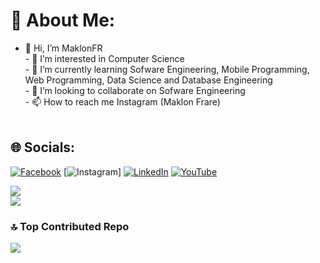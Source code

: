 # 💫 About Me:
- 👋 Hi, I’m MaklonFR<br>- 👀 I’m interested in Computer Science<br>- 🌱 I’m currently learning Sofware Engineering, Mobile Programming, Web Programming, Data Science and Database Engineering<br>- 💞️ I’m looking to collaborate on Sofware Engineering<br>- 📫 How to reach me Instagram (Maklon Frare)<br><br>


## 🌐 Socials:
[![Facebook](https://img.shields.io/badge/Facebook-%231877F2.svg?logo=Facebook&logoColor=white)](https://facebook.com/MaklonFR) [![Instagram](https://img.shields.io/badge/Instagram-%23E4405F.svg?logo=Instagram&logoColor=white)] [![LinkedIn](https://img.shields.io/badge/LinkedIn-%230077B5.svg?logo=linkedin&logoColor=white)](https://linkedin.com/in/MaklonFR) [![YouTube](https://img.shields.io/badge/YouTube-%23FF0000.svg?logo=YouTube&logoColor=white)](https://youtube.com/@MaklonFR) 

![](https://github-readme-stats.vercel.app/api?username=MaklonFR&theme=dark&hide_border=false&include_all_commits=false&count_private=false)<br/>
![](https://github-readme-streak-stats.herokuapp.com/?user=MaklonFR&theme=dark&hide_border=false)<br/>

### 🔝 Top Contributed Repo
![](https://github-contributor-stats.vercel.app/api?username=MaklonFR&limit=5&theme=dark&combine_all_yearly_contributions=true)
